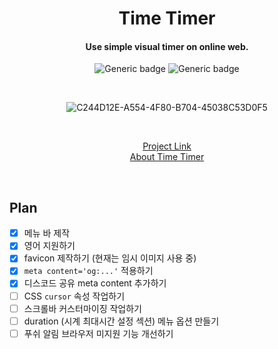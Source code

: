 <div align="center">

# Time Timer

#### Use simple visual timer on online web.

![Generic badge](https://img.shields.io/github/deployments/fecapark/time-timer/production?label=build&logoColor=white)
![Generic badge](https://img.shields.io/github/deployments/fecapark/time-timer/production?label=vercel&logo=vercel&logoColor=white)

<br />

![C244D12E-A554-4F80-B704-45038C53D0F5](https://user-images.githubusercontent.com/101973955/209845740-ab1ed887-e9e0-43c0-be3a-434d4fffe625.jpeg)

<br />

[Project Link](https://timer.fecapark.com)  
[About Time Timer](https://www.timetimer.com)

<br />
</div>

## Plan

- [x] 메뉴 바 제작
- [x] 영어 지원하기
- [x] favicon 제작하기 (현재는 임시 이미지 사용 중)
- [x] `meta content='og:...'` 적용하기
- [x] 디스코드 공유 meta content 추가하기
- [ ] CSS `cursor` 속성 작업하기
- [ ] 스크롤바 커스터마이징 작업하기
- [ ] duration (시계 최대시간 설정 섹션) 메뉴 옵션 만들기
- [ ] 푸쉬 알림 브라우저 미지원 기능 개선하기

